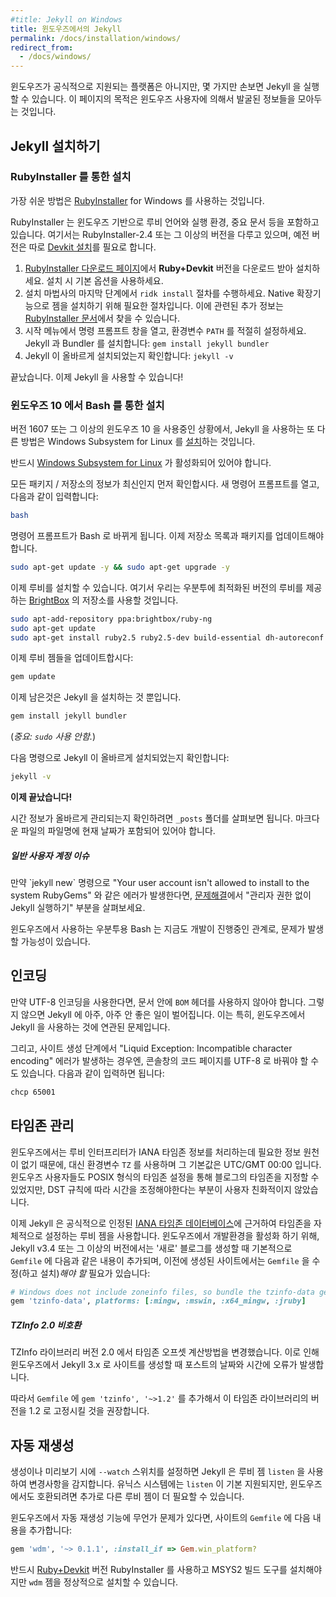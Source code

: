 ```yaml
---
#title: Jekyll on Windows
title: 윈도우즈에서의 Jekyll
permalink: /docs/installation/windows/
redirect_from:
  - /docs/windows/
---
```


<!--
While Windows is not an officially-supported platform, it can be used to run Jekyll with the proper tweaks. This page aims to
collect some of the general knowledge and lessons that have been unearthed by Windows users.
-->
윈도우즈가 공식적으로 지원되는 플랫폼은 아니지만, 몇 가지만 손보면 Jekyll 을 실행할 수 있습니다. 이 페이지의 목적은
윈도우즈 사용자에 의해서 발굴된 정보들을 모아두는 것입니다.

<!--
## Installing Jekyll
-->
## Jekyll 설치하기

<!--
### Installation via RubyInstaller
-->
### RubyInstaller 를 통한 설치

<!--
The easiest way to run Jekyll is by using the [RubyInstaller](https://rubyinstaller.org/) for Windows.
-->
가장 쉬운 방법은 [RubyInstaller](https://rubyinstaller.org/) for Windows 를 사용하는 것입니다.

<!--
RubyInstaller is a self-contained Windows-based installer that includes the Ruby language, an execution environment,
important documentation, and more.
We only cover RubyInstaller-2.4 and newer here, older versions need to
[install the Devkit](https://github.com/oneclick/rubyinstaller/wiki/Development-Kit) manually.
-->
RubyInstaller 는 윈도우즈 기반으로 루비 언어와 실행 환경, 중요 문서
등을 포함하고 있습니다.
여기서는 RubyInstaller-2.4 또는 그 이상의 버전을 다루고 있으며, 예전 버전은
따로 [Devkit 설치](https://github.com/oneclick/rubyinstaller/wiki/Development-Kit)를 필요로 합니다.

<!--
1. Download and Install a **Ruby+Devkit** version from [RubyInstaller Downloads](https://rubyinstaller.org/downloads/).
   Use default options for installation.
2. Run the `ridk install` step on the last stage of the installation wizard. This is needed for installing gems with native
   extensions. You can find additional information regarding this in the
   [RubyInstaller Documentation](https://github.com/oneclick/rubyinstaller2#using-the-installer-on-a-target-system)
3. Open a new command prompt window from the start menu, so that changes to the `PATH` environment variable becomes effective.
   Install Jekyll and Bundler via: `gem install jekyll bundler`
4. Check if Jekyll installed properly: `jekyll -v`
-->
1. [RubyInstaller 다운로드 페이지](https://rubyinstaller.org/downloads/)에서 **Ruby+Devkit** 버전을 다운로드 받아 설치하세요.
   설치 시 기본 옵션을 사용하세요.
2. 설치 마법사의 마지막 단계에서 `ridk install` 절차를 수행하세요. Native 확장기능으로 젬을 설치하기 위해 필요한
   절차입니다. 이에 관련된 추가 정보는
   [RubyInstaller 문서](https://github.com/oneclick/rubyinstaller2#using-the-installer-on-a-target-system)에서 찾을 수 있습니다.
3. 시작 메뉴에서 명령 프롬프트 창을 열고, 환경변수 `PATH` 를 적절히 설정하세요.
   Jekyll 과 Bundler 를 설치합니다: `gem install jekyll bundler`
4. Jekyll 이 올바르게 설치되었는지 확인합니다: `jekyll -v`

<!--
That's it, you're ready to use Jekyll!
-->
끝났습니다. 이제 Jekyll 을 사용할 수 있습니다!

<!--
### Installation via Bash on Windows 10
-->
### 윈도우즈 10 에서 Bash 를 통한 설치

<!--
If you are using Windows 10 version 1607 or later, another option to run Jekyll is by
[installing](https://msdn.microsoft.com/en-us/commandline/wsl/install_guide) the Windows Subsystem for Linux.
-->
버전 1607 또는 그 이상의 윈도우즈 10 을 사용중인 상황에서, Jekyll 을 사용하는 또 다른 방법은
Windows Subsystem for Linux 를 [설치](https://msdn.microsoft.com/en-us/commandline/wsl/install_guide)하는 것입니다.

<!--
{: .note .info}
You must have [Windows Subsystem for Linux](https://msdn.microsoft.com/en-us/commandline/wsl/about) enabled.
-->
반드시 [Windows Subsystem for Linux](https://msdn.microsoft.com/en-us/commandline/wsl/about) 가 활성화되어 있어야 합니다.

<!--
First let's make sure all our packages / repositories are up to date. Open a new Command Prompt instance, and type the following:
-->
모든 패키지 / 저장소의 정보가 최신인지 먼저 확인합시다. 새 명령어 프롬프트를 열고, 다음과 같이 입력합니다:

```sh
bash
```

<!--
Your Command Prompt instance should now be a Bash instance. Now we must update our repo lists and packages.
-->
명령어 프롬프트가 Bash 로 바뀌게 됩니다. 이제 저장소 목록과 패키지를 업데이트해야 합니다.

```sh
sudo apt-get update -y && sudo apt-get upgrade -y
```

<!--
Now we can install Ruby. To do this we will use a repository from [BrightBox](https://www.brightbox.com/docs/ruby/ubuntu/),
which hosts optimized versions of Ruby for Ubuntu.
-->
이제 루비를 설치할 수 있습니다. 여기서 우리는 우분투에 최적화된 버전의 루비를 제공하는 [BrightBox](https://www.brightbox.com/docs/ruby/ubuntu/)
의 저장소를 사용할 것입니다.

```sh
sudo apt-add-repository ppa:brightbox/ruby-ng
sudo apt-get update
sudo apt-get install ruby2.5 ruby2.5-dev build-essential dh-autoreconf
```

<!--
Next let's update our Ruby gems:
-->
이제 루비 젬들을 업데이트합시다:

```sh
gem update
```

<!--
Now all that is left to do is install Jekyll.
-->
이제 남은것은 Jekyll 을 설치하는 것 뿐입니다.

```sh
gem install jekyll bundler
```

<!--
(*Note: no `sudo` here.*)
-->
(*중요: `sudo` 사용 안함.*)

<!--
Check if Jekyll installed properly by running:
-->
다음 명령으로 Jekyll 이 올바르게 설치되었는지 확인합니다:

```sh
jekyll -v
```

<!--
**And that's it!**
-->
**이제 끝났습니다!**

<!--
You can make sure time management is working properly by inspecting your `_posts` folder. You should see a markdown file
with the current date in the filename.
-->
시간 정보가 올바르게 관리되는지 확인하려면 `_posts` 폴더를 살펴보면 됩니다. 마크다운 파일의 파일명에 현재 날짜가 포함되어
있어야 합니다.

<div class="note info">
<!--
  <h5>Non-superuser account issues</h5>
  <p>If the `jekyll new` command prints the error "Your user account isn't allowed to install to the system RubyGems", see
  the "Running Jekyll as Non-Superuser" instructions in <a href="/docs/troubleshooting/#no-sudo">Troubleshooting</a>.</p>
-->
  <h5>일반 사용자 계정 이슈</h5>
  <p>만약 `jekyll new` 명령으로 "Your user account isn't allowed to install to the system RubyGems" 와 같은 에러가
  발생한다면, <a href="/docs/troubleshooting/#no-sudo">문제해결</a>에서 "관리자 권한 없이 Jekyll 실행하기" 부분을 살펴보세요.</p>
</div>

<!--
{: .note .info}
Bash on Ubuntu on Windows is still under development, so you may run into issues.
-->
윈도우즈에서 사용하는 우분투용 Bash 는 지금도 개발이 진행중인 관계로, 문제가 발생할 가능성이 있습니다.

<!--
## Encoding
-->
## 인코딩

<!--
If you use UTF-8 encoding, make sure that no `BOM` header characters exist in your files or very, very bad things will happen to
Jekyll. This is especially relevant when you're running Jekyll on Windows.
-->
만약 UTF-8 인코딩을 사용한다면, 문서 안에 `BOM` 헤더를 사용하지 않아야 합니다. 그렇지 않으면 Jekyll 에 아주, 아주 안 좋은 일이 벌어집니다.
이는 특히, 윈도우즈에서 Jekyll 을 사용하는 것에 연관된 문제입니다.

<!--
Additionally, you might need to change the code page of the console window to UTF-8 in case you get a
`Liquid Exception: Incompatible character encoding` error during the site generation process. It can be done with the following
command:
-->
그리고, 사이트 생성 단계에서 "Liquid Exception: Incompatible character encoding" 에러가 발생하는 경우엔,
콘솔창의 코드 페이지를 UTF-8 로 바꿔야 할 수도 있습니다.
다음과 같이 입력하면 됩니다:

```sh
chcp 65001
```

<!--
## Time-Zone Management
-->
## 타임존 관리

<!--
Since Windows doesn't have a native source of zoneinfo data, the Ruby Interpreter would not understand IANA Timezones and hence
using them had the `TZ` environment variable default to UTC/GMT 00:00.

Though Windows users could alternatively define their blog's timezone by setting the key to use POSIX format of defining
timezones, it wasn't as user-friendly when it came to having the clock altered to changing DST-rules.
-->
윈도우즈에서는 루비 인터프리터가 IANA 타임존 정보를 처리하는데 필요한 정보 원천이 없기 때문에, 대신 환경변수 `TZ` 를
사용하며 그 기본값은 UTC/GMT 00:00 입니다.
윈도우즈 사용자들도 POSIX 형식의 타임존 설정을 통해 블로그의 타임존을 지정할 수 있었지만, DST 규칙에
따라 시간을 조정해야한다는 부분이 사용자 친화적이지 않았습니다.

<!--
Jekyll now uses a rubygem to internally configure Timezone based on established
[IANA Timezone Database](https://en.wikipedia.org/wiki/List_of_tz_database_time_zones).
While 'new' blogs created with Jekyll v3.4 and greater, will have the following added to their `Gemfile` by default, existing
sites *will* have to update their `Gemfile` (and installed) to enable development on Windows:
-->
이제 Jekyll 은 공식적으로 인정된 [IANA 타임존 데이터베이스](https://en.wikipedia.org/wiki/List_of_tz_database_time_zones)에
근거하여 타임존을 자체적으로 설정하는 루비 젬을 사용합니다.
윈도우즈에서 개발환경을 활성화 하기 위해, Jekyll v3.4 또는 그 이상의 버전에서는 '새로' 블로그를 생성할 때 기본적으로
`Gemfile` 에 다음과 같은 내용이 추가되며, 이전에 생성된 사이트에서는 `Gemfile` 을 수정(하고 설치)*해야 할* 필요가 있습니다:

```ruby
# Windows does not include zoneinfo files, so bundle the tzinfo-data gem
gem 'tzinfo-data', platforms: [:mingw, :mswin, :x64_mingw, :jruby]
```

<div class="note warning">
<!--
  <h5>TZInfo 2.0 incompatibility</h5>
-->
  <h5>TZInfo 2.0 비호환</h5>
  <p>
<!--
    Version 2.0 of the TZInfo library has introduced a change in how timezone offsets are calculated.
    This will result in incorrect date and time for your posts when the site is built with Jekyll 3.x on Windows.
-->
    TZInfo 라이브러리 버전 2.0 에서 타임존 오프셋 계산방법을 변경했습니다.
    이로 인해 윈도우즈에서 Jekyll 3.x 로 사이트를 생성할 때 포스트의 날짜와 시간에 오류가 발생합니다.
  </p>
  <p>
<!--
    We therefore recommend that you lock the Timezone library to version 1.2 and above by listing
    <code>gem 'tzinfo', '~> 1.2'</code> in your <code>Gemfile</code>.
-->
    따라서 <code>Gemfile</code> 에 <code>gem 'tzinfo', '~>1.2'</code> 를 추가해서
    이 타임존 라이브러리의 버전을 1.2 로 고정시킬 것을 권장합니다.
  </p>
</div>

<!--
## Auto Regeneration
-->
## 자동 재생성

<!--
Jekyll uses the `listen` gem to watch for changes when the `--watch` switch is specified during a build or serve.
While `listen` has built-in support for UNIX systems, it may require an extra gem for compatibility with Windows.
-->
생성이나 미리보기 시에 `--watch` 스위치를 설정하면 Jekyll 은 루비 젬 `listen` 을 사용하여 변경사항을 감지합니다.
유닉스 시스템에는 `listen` 이 기본 지원되지만, 윈도우즈에서도 호환되려면 추가로 다른 루비 젬이 더 필요할 수 있습니다.

<!--
Add the following to the `Gemfile` for your site if you have issues with auto-regeneration on Windows alone:
-->
윈도우즈에서 자동 재생성 기능에 무언가 문제가 있다면, 사이트의 `Gemfile` 에 다음 내용을 추가합니다:

```ruby
gem 'wdm', '~> 0.1.1', :install_if => Gem.win_platform?
```

<!--
You have to use a [Ruby+Devkit](https://rubyinstaller.org/downloads/) version of the RubyInstaller and install
the MSYS2 build tools to successfully install the `wdm` gem.
-->
반드시 [Ruby+Devkit](https://rubyinstaller.org/downloads/) 버전 RubyInstaller 를 사용하고
MSYS2 빌드 도구를 설치해야지만 `wdm` 젬을 정상적으로 설치할 수 있습니다.
